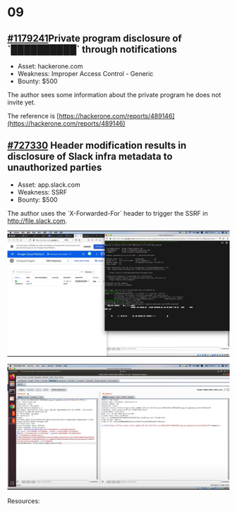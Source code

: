 # 09

## [#1179241](https://hackerone.com/reports/1179241)Private program disclosure of \`██████████\` through notifications&#x20;

* Asset: hackerone.com
* Weakness: Improper Access Control - Generic
* Bounty: $500

The author sees some information about the private program he does not invite yet.

The reference is [https://hackerone.com/reports/489146](https://hackerone.com/reports/489146)



## [#727330](https://hackerone.com/reports/727330) Header modification results in disclosure of Slack infra metadata to unauthorized parties

* Asset: app.slack.com
* Weakness: SSRF
* Bounty: $500

The author uses the \`X-Forwarded-For\` header to trigger the SSRF in http://file.slack.com.

![Server send request to the author](<../../../.gitbook/assets/image (1) (1) (2).png>)

![X-Forwared-Host: files.slack.com@x.x.x.x](<../../../.gitbook/assets/image (3) (1).png>)

&#x20;Resources:&#x20;

